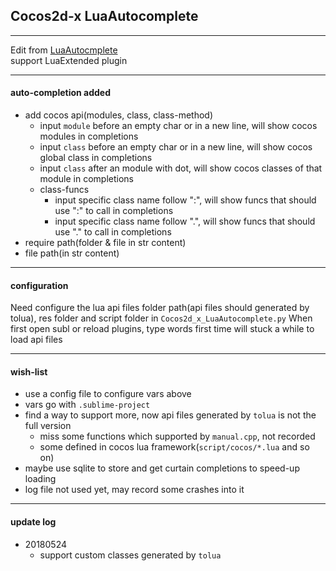 
## Cocos2d-x LuaAutocomplete

******

Edit from [LuaAutocmplete](https://github.com/ColonelThirtyTwo/LuaAutocomplete)  
support LuaExtended plugin

------

#### auto-completion added
* add cocos api(modules, class, class-method)
    * input `module` before an empty char or in a new line, will show cocos modules in completions
    * input `class` before an empty char or in a new line, will show cocos global class in completions
    * input `class` after an module with dot, will show cocos classes of that module in completions
    * class-funcs
        * input specific class name follow ":", will show funcs that should use ":" to call in completions
        * input specific class name follow ".", will show funcs that should use "." to call in completions
* require path(folder & file in str content)
* file path(in str content)

------

#### configuration

Need configure the lua api files folder path(api files should generated by tolua), res folder and script folder in `Cocos2d_x_LuaAutocomplete.py`
When first open subl or reload plugins, type words first time will stuck a while to load api files

------

#### wish-list
* use a config file to configure vars above
* vars go with `.sublime-project`
* find a way to support more,  now api files generated by `tolua` is not the full version
    * miss some functions which supported by `manual.cpp`, not recorded
    * some defined in cocos lua framework(`script/cocos/*.lua` and so on)
* maybe use sqlite to store and get curtain completions to speed-up loading
* log file not used yet, may record some crashes into it

------

#### update log
* 20180524
    * support custom classes generated by `tolua`